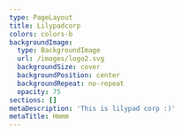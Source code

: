 ```yaml
---
type: PageLayout
title: Lilypadcorp
colors: colors-b
backgroundImage:
  type: BackgroundImage
  url: /images/logo2.svg
  backgroundSize: cover
  backgroundPosition: center
  backgroundRepeat: no-repeat
  opacity: 75
sections: []
metaDescription: 'This is lilypad corp :)'
metaTitle: Hmmm
---
```

